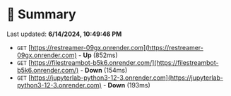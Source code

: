 # 📖 Summary
Last updated: **6/14/2024, 10:49:46 PM**

- `GET` [https://restreamer-09gx.onrender.com](https://restreamer-09gx.onrender.com) - **Up** (852ms)
- `GET` [https://filestreambot-b5k6.onrender.com/](https://filestreambot-b5k6.onrender.com/) - **Down** (154ms)
- `GET` [https://jupyterlab-python3-12-3.onrender.com](https://jupyterlab-python3-12-3.onrender.com) - **Down** (193ms)
